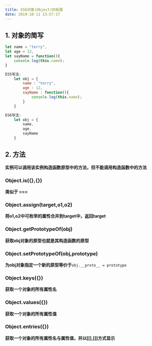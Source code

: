 ```yaml
---
title: ES6对象(Object)的拓展
date: 2019-10-11 13:57:17
---
```

## 1. 对象的简写

``` javascript
let name = "terry",
let age = 12,
let sayName = function(){
    console.log(this.name);
}

ES5写法:
    let obj = {
        name : "terry",
        age : 12,
        sayName : function(){
            console.log(this.name);
        }
    }

ES6写法:
    let obj = {
        name,
        age,
        sayName
    }
```

## 2. 方法

**实例可以调用该实例构造函数原型中的方法，但不能调用构造函数中的方法**

### Object.is({},{})
**类似于 ===**

### Object.assign(target,o1,o2)
**将o1,o2中可枚举的属性合并到target中，返回target**

### Object.getPrototypeOf(obj)
**获取obj对象的原型也就是其构造函数的原型**

### Object.setPrototypeOf(obj,prototype)
**为obj对象指定一个新的原型等价于**`obj.__proto__ = prototype`

### Object.keys({})
**获取一个对象的所有属性名**

### Object.values({})
**获取一个对象的所有属性值**

### Object.entries({})
**获取一个对象的所有属性名与属性值，并以[[],[]]方式显示**
